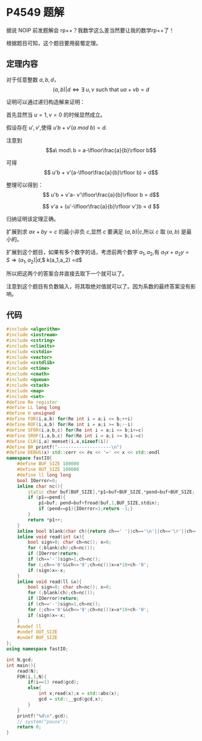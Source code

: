 # P4549 题解

据说 NOIP 前发题解会 rp++？我数学这么差当然要让我的数学rp++了！

根据题目可知，这个题目要用裴蜀定理。

## 定理内容
对于任意整数 $a,b,d$，
$$ (a,b)|d \Leftrightarrow \exists \ u,v \ \text{such that}\ ua+vb = d $$

证明可以通过递归构造解来证明：

首先显然当 $u=1,v=0$ 的时候显然成立。

假设存在 $u',v'$,使得 $u'b+v'(a\ mod\ b)=d$.

注意到 $$a\ mod\ b = a-\lfloor\frac{a}{b}\rfloor b$$

可得 $$ u'b + v'(a-\lfloor\frac{a}{b}\rfloor b) = d$$

整理可以得到：
$$ u'b + v'a- v'\lfloor\frac{a}{b}\rfloor b = d$$

$$ v'a + (u'-\lfloor\frac{a}{b}\rfloor v')b = d $$

归纳证明该定理正确。

扩展到求 $ax+by=c$ 的最小非负 $c$,显然 $c$ 要满足 $(a,b)|c$,所以 $c$ 取 $(a,b)$ 是最小的。

扩展到这个题目，如果有多个数字的话，考虑前两个数字 $a_1,a_2$,有 $a_1x+a_2y=S \Rightarrow (a_1,a_2)|d$,$ k(a_1,a_2) =d$

所以把这两个的答案合并直接去取下一个就可以了。

注意到这个题目有负数输入，将其取绝对值就可以了。因为系数的最终答案没有影响。

## 代码
```c++
#include <algorithm>
#include <iostream>
#include <cstring>
#include <climits>
#include <cstdio>
#include <vector>
#include <cstdlib>
#include <ctime>
#include <cmath>
#include <queue>
#include <stack>
#include <map>
#include <set>
#define Re register
#define LL long long
#define U unsigned
#define FOR(i,a,b) for(Re int i = a;i <= b;++i)
#define ROF(i,a,b) for(Re int i = a;i >= b;--i)
#define SFOR(i,a,b,c) for(Re int i = a;i <= b;i+=c)
#define SROF(i,a,b,c) for(Re int i = a;i >= b;i-=c)
#define CLR(i,a) memset(i,a,sizeof(i))
#define BR printf("--------------------\n")
#define DEBUG(x) std::cerr << #x << '=' << x << std::endl
namespace fastIO{
    #define BUF_SIZE 100000
    #define OUT_SIZE 100000
    #define ll long long
    bool IOerror=0;
    inline char nc(){
        static char buf[BUF_SIZE],*p1=buf+BUF_SIZE,*pend=buf+BUF_SIZE;
        if (p1==pend){
            p1=buf; pend=buf+fread(buf,1,BUF_SIZE,stdin);
            if (pend==p1){IOerror=1;return -1;}
        }
        return *p1++;
    }
    inline bool blank(char ch){return ch==' '||ch=='\n'||ch=='\r'||ch=='\t';}
    inline void read(int &x){
        bool sign=0; char ch=nc(); x=0;
        for (;blank(ch);ch=nc());
        if (IOerror)return;
        if (ch=='-')sign=1,ch=nc();
        for (;ch>='0'&&ch<='9';ch=nc())x=x*10+ch-'0';
        if (sign)x=-x;
    }
    inline void read(ll &x){
        bool sign=0; char ch=nc(); x=0;
        for (;blank(ch);ch=nc());
        if (IOerror)return;
        if (ch=='-')sign=1,ch=nc();
        for (;ch>='0'&&ch<='9';ch=nc())x=x*10+ch-'0';
        if (sign)x=-x;
    }
    #undef ll
    #undef OUT_SIZE
    #undef BUF_SIZE
};
using namespace fastIO;

int N,gcd;
int main(){
    read(N);
    FOR(i,1,N){
        if(i==1) read(gcd);
        else{
            int x;read(x);x = std::abs(x);
            gcd = std::__gcd(gcd,x);
        }
    }
    printf("%d\n",gcd);
    // system("pause");
    return 0;
}
```